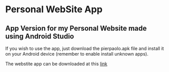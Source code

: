 # Personal WebSite App

## App Version for my Personal Website made using Android Studio

If you wish to use the app, just download the pierpaolo.apk file and install it on your Android device (remember to enable install unknown apps). <br>

The webstite app can be downloaded at this [link](https://pierpaolo28.github.io/contact/)
